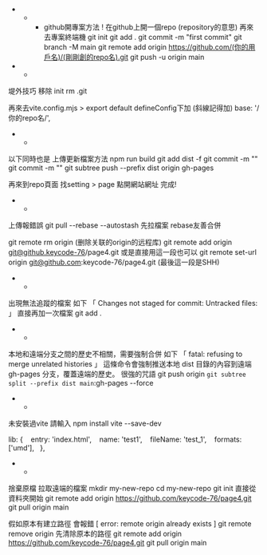 * * * github開專案方法 !
在github上開一個repo (repository的意思)
再來去專案終端機
git init
git add .
git commit -m "first commit"
git branch -M main
git remote add origin https://github.com/(你的用戶名)/(剛剛創的repo名).git
git push -u origin main

* * 
堤外技巧
移除 init
rm .git

再來去vite.config.mjs > export default defineConfig下加 (斜線記得加)
base: '/你的repo名/', 

* * 
以下同時也是 上傳更新檔案方法
npm run build
git add dist -f
git commit -m ""
git commit -m ""
git subtree push --prefix dist origin gh-pages

再來到repo頁面 找setting > page
點開網站網址
完成!

* * 
上傳報錯誤 
git pull --rebase --autostash 先拉檔案 rebase友善合併

git remote rm origin (删除关联的origin的远程库)
git remote add origin git@github.keycode-76/page4.git
或是直接用這一段也可以
git remote set-url origin git@github.com:keycode-76/page4.git (最後這一段是SHH)

* * 
出現無法追蹤的檔案 如下
「 Changes not staged for commit: Untracked files: 」
直接再加一次檔案
git add . 

* * 
本地和遠端分支之間的歷史不相關，需要強制合併 如下
「 fatal: refusing to merge unrelated histories 」
這條命令會強制推送本地 dist 目錄的內容到遠端 gh-pages 分支，覆蓋遠端的歷史。
很強的咒語
git push origin `git subtree split --prefix dist main`:gh-pages --force

* * 
未安裝過vite 請輸入 
npm install vite --save-dev

lib: {
   entry: 'index.html',
   name: 'test1',
   fileName: 'test_1',
   formats:['umd'],
  },


* * 
捨棄原檔 拉取遠端的檔案
mkdir my-new-repo
cd my-new-repo
git init 直接從資料夾開始
git remote add origin https://github.com/keycode-76/page4.git
git pull origin main

假如原本有建立路徑 會報錯 [ error: remote origin already exists ]
git remote remove origin 先清除原本的路徑
git remote add origin https://github.com/keycode-76/page4.git
git pull origin main

